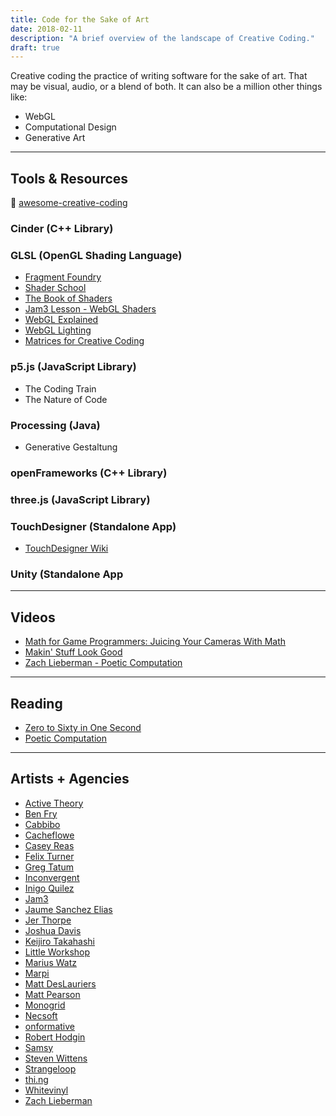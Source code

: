 ```yaml
---
title: Code for the Sake of Art
date: 2018-02-11
description: "A brief overview of the landscape of Creative Coding."
draft: true
---
```


Creative coding the practice of writing software for the sake of art. That may be visual, audio, or a blend of both. It can also be a million other things like:

* WebGL
* Computational Design
* Generative Art

---

## Tools & Resources

🌟 [awesome-creative-coding]()

### Cinder (C++ Library)

### GLSL (OpenGL Shading Language)

* [Fragment Foundry](http://hughsk.io/fragment-foundry/chapters/01-hello-world.html)
* [Shader School](https://github.com/stackgl/shader-school)
* [The Book of Shaders](https://thebookofshaders.com/)
* [Jam3 Lesson - WebGL Shaders](https://github.com/Jam3/jam3-lesson-webgl-shader-threejs)
* [WebGL Explained](https://www.youtube.com/watch?v=lBKHKGtFfwY&list=PLxaZqnd-OQM5M4BFPHUSrB9Grkerl4KfP)
* [WebGL Lighting](https://www.youtube.com/watch?v=wUK11cAmxdQ&list=PLxaZqnd-OQM7Y0lfe7h2cjlQAm5O9_6UL)
* [Matrices for Creative Coding](https://www.youtube.com/watch?v=4k9wTfxfkJU&list=PLxaZqnd-OQM7k2Gp3xu02VzExGKMKgqY2)

### p5.js (JavaScript Library)

* The Coding Train
* The Nature of Code

### Processing (Java)

* Generative Gestaltung

### openFrameworks (C++ Library)

### three.js (JavaScript Library)

### TouchDesigner (Standalone App)

* [TouchDesigner Wiki](https://www.derivative.ca/wiki099/index.php?title=First_Things_to_Know_Part_1_Vid)

### Unity (Standalone App

---

## Videos

* [Math for Game Programmers: Juicing Your Cameras With Math](https://youtu.be/tu-Qe66AvtY)
* [Makin' Stuff Look Good](https://www.youtube.com/channel/UCEklP9iLcpExB8vp_fWQseg)
* [Zach Lieberman - Poetic Computation](https://www.youtube.com/watch?v=bmztlO9_Wvo)

---

## Reading

* [Zero to Sixty in One Second](http://acko.net/blog/zero-to-sixty-in-one-second/)
* [Poetic Computation](http://poeticcomputation.info/chapters/ch.1/)

---

## Artists + Agencies

* [Active Theory](http://activetheory.net)
* [Ben Fry](http://benfry.com/)
* [Cabbibo](http://cabbibo.com/)
* [Cacheflowe](http://cacheflowe.com)
* [Casey Reas](http://reas.com)
* [Felix Turner](https://www.airtightinteractive.com/splash/)
* [Greg Tatum](http://gregtatum.com/)
* [Inconvergent](http://inconvergent.net/)
* [Inigo Quilez](http://www.iquilezles.org/)
* [Jam3](http://www.jam3.com/)
* [Jaume Sanchez Elias](https://www.clicktorelease.com/)
* [Jer Thorpe](http://blog.blprnt.com/)
* [Joshua Davis](https://joshuadavis.com/)
* [Keijiro Takahashi](http://www.keijiro.tokyo/)
* [Little Workshop](http://www.littleworkshop.fr/)
* [Marius Watz](http://mariuswatz.com/)
* [Marpi](https://marpi.pl/)
* [Matt DesLauriers](http://mattdesl.com)
* [Matt Pearson](http://zenbullets.com/images.php)
* [Monogrid](http://mono-grid.com/)
* [Necsoft](http://hinecsoft.com)
* [onformative](http://onformative.com)
* [Robert Hodgin](http://roberthodgin.com/)
* [Samsy](http://samsy.ninja/)
* [Steven Wittens](http://acko.net)
* [Strangeloop](https://www.strangeloop-studios.com/)
* [thi.ng](http://thi.ng/)
* [Whitevinyl]()
* [Zach Lieberman](http://thesystemis.com/)
